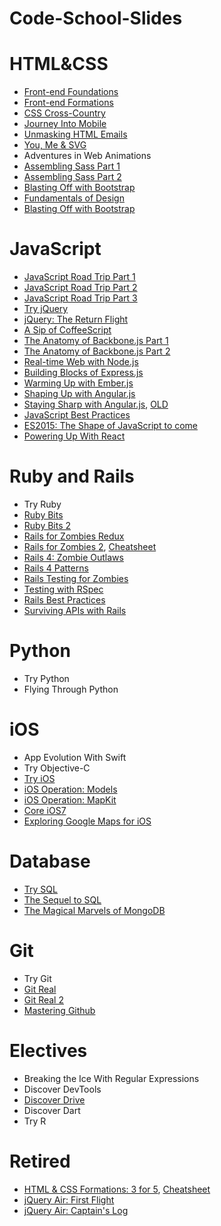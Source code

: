 Code-School-Slides
==================
# HTML&CSS
- [Front-end Foundations](http://courseware.codeschool.com/front-end-foundations/Front-end-Foundations.pdf)
- [Front-end Formations](http://courseware.codeschool.com.s3.amazonaws.com/frontend/Code%20School%20-%20Front-end%20Formations.pdf)
- [CSS Cross-Country](http://courseware.codeschool.com.s3.amazonaws.com/cssxcountry_slides.pdf)
- [Journey Into Mobile](http://courseware.codeschool.com.s3.amazonaws.com/journey_into_mobile_slides.pdf)
- [Unmasking HTML Emails](http://courseware.codeschool.com/unmasking_html_emails/slides/CodeSchool-UnmaskingHTMLEmails.pdf)
- [You, Me & SVG](http://courseware.codeschool.com/you-me-svg/CodeSchool-YouMeSvg.pdf)
- Adventures in Web Animations
- [Assembling Sass Part 1](http://courseware.codeschool.com.s3.amazonaws.com/assembling_sass_slides.pdf)
- [Assembling Sass Part 2](http://courseware.codeschool.com.s3.amazonaws.com/assembling_sass_part_2_slides.pdf)
- [Blasting Off with Bootstrap](http://courseware.codeschool.com/blasting_off_with_bootstrap/slides/CodeSchool-BlastingOffWithBootstrap.pdf)
- [Fundamentals of Design](http://courseware.codeschool.com.s3.amazonaws.com/FoD_optimized.pdf)
- [Blasting Off with Bootstrap](http://courseware.codeschool.com/blasting_off_with_bootstrap/slides/CodeSchool-BlastingOffWithBootstrap.pdf)

# JavaScript
- [JavaScript Road Trip Part 1](http://courseware.codeschool.com.s3.amazonaws.com/javascript-roadtrip/js1.pdf)
- [JavaScript Road Trip Part 2](http://courseware.codeschool.com.s3.amazonaws.com/javascript-roadtrip/js2.pdf)
- [JavaScript Road Trip Part 3](http://courseware.codeschool.com.s3.amazonaws.com/javascript-roadtrip/js3.pdf)
- [Try jQuery](http://courseware.codeschool.com.s3.amazonaws.com/try_jquery_full.pdf)
- [jQuery: The Return Flight](http://courseware.codeschool.com.s3.amazonaws.com/jquery-part2/jquery-part2.pdf)
- [A Sip of CoffeeScript](http://courseware.codeschool.com.s3.amazonaws.com/coffeescript_slides.pdf)
- [The Anatomy of Backbone.js Part 1](http://courseware.codeschool.com.s3.amazonaws.com/The_Anatomy_of_BackboneJS.pdf)
- [The Anatomy of Backbone.js Part 2](http://courseware.codeschool.com.s3.amazonaws.com/backbone2/backbone2.pdf)
- [Real-time Web with Node.js](http://courseware.codeschool.com.s3.amazonaws.com/node_slides.pdf)
- [Building Blocks of Express.js](http://courseware.codeschool.com/building-blocks-of-express-js/all-levels.pdf)
- [Warming Up with Ember.js](http://courseware.codeschool.com/ember/slides/CodeSchool-Emberjs.pdf)
- [Shaping Up with Angular.js](http://courseware.codeschool.com/shaping-up-with-angular-js/Slides/level01-05.pdf)
- [Staying Sharp with Angular.js](http://courseware.codeschool.com/staying-sharp-with-angular-js/angular2-full-small.pdf), [OLD](http://courseware.codeschool.com/staying-sharp-with-angular-js/angular2-full.pdf)
- [JavaScript Best Practices](http://courseware.codeschool.com.s3.amazonaws.com/javascript-best-practices/JSBP_full.pdf)
- [ES2015: The Shape of JavaScript to come](http://courseware.codeschool.com/es2015-the-shape-of-javascript-to-come/all-levels.pdf)
- [Powering Up With React](http://courseware.codeschool.com/powering-up-with-react/CodeSchool-PoweringUpWithReact.pdf)

# Ruby and Rails
- Try Ruby
- [Ruby Bits](http://courseware.codeschool.com.s3.amazonaws.com/ruby_bits_slides.pdf)
- [Ruby Bits 2](http://courseware.codeschool.com.s3.amazonaws.com/ruby_bits_2_slides.pdf)
- [Rails for Zombies Redux](http://railsforzombies.com.s3.amazonaws.com/Rails-For-Zombies-Slides.pdf)
- [Rails for Zombies 2](http://courseware.codeschool.com.s3.amazonaws.com/rails_for_zombies_2_slides.pdf), [Cheatsheet](http://courseware.codeschool.com/rails_for_zombies_2_cheatsheets.pdf)
- [Rails 4: Zombie Outlaws](http://courseware.codeschool.com.s3.amazonaws.com/rails4/Rails%204%20-%20Zombie%20Outlaws.pdf)
- [Rails 4 Patterns](http://courseware.codeschool.com.s3.amazonaws.com/rails4patterns/rails_4_patterns.pdf)
- [Rails Testing for Zombies](http://courseware.codeschool.com.s3.amazonaws.com/rails_testing.pdf)
- [Testing with RSpec](http://courseware.codeschool.com.s3.amazonaws.com/testing_with_rspec_slides.pdf)
- [Rails Best Practices](http://courseware.codeschool.com.s3.amazonaws.com/Rails_Best_Practices_Slides.pdf)
- [Surviving APIs with Rails](http://courseware.codeschool.com/railsapis/CodeSchool-RailsAPIs.pdf)

# Python
- Try Python
- Flying Through Python

# iOS
- App Evolution With Swift
- Try Objective-C
- [Try iOS](http://courseware.codeschool.com.s3.amazonaws.com/try_ios/CodeSchool_Try_iOS.pdf)
- [iOS Operation: Models](http://courseware.codeschool.com.s3.amazonaws.com/iosom/Operation-Models-Slides.pdf)
- [iOS Operation: MapKit](http://courseware.codeschool.com.s3.amazonaws.com/mapkit/Operation-MapKit-Slides.pdf)
- [Core iOS7](http://courseware.codeschool.com.s3.amazonaws.com/ios7/iOS7CourseSlides.pdf)
- [Exploring Google Maps for iOS](http://courseware.codeschool.com/googlemapsios/Exploring-Google-Maps-For-iOS-FULL.pdf)

# Database
- [Try SQL](http://courseware.codeschool.com/try_sql/trysql-slides.pdf)
- [The Sequel to SQL](http://courseware.codeschool.com/the_sequel_to_sql/slides/CodeSchool-TheSequelToSQL-full-small.pdf)
- [The Magical Marvels of MongoDB](http://courseware.codeschool.com/the-magical-marvels-of-mongodb/the-magical-marvels-of-mongodb-slides.pdf)

# Git
- Try Git
- [Git Real](http://courseware.codeschool.com.s3.amazonaws.com/git_real_slides.pdf)
- [Git Real 2](http://courseware.codeschool.com.s3.amazonaws.com/git_real2/git_real_2_full_deck.pdf)
- [Mastering Github](http://courseware.codeschool.com/mastering-github/CodeSchool_MasteringGithubCourse.pdf)

# Electives
- Breaking the Ice With Regular Expressions
- Discover DevTools
- [Discover Drive](http://courseware.codeschool.com.s3.amazonaws.com/discover-drive-full.pdf)
- Discover Dart
- Try R

# Retired
- [HTML & CSS Formations: 3 for 5](http://courseware.codeschool.com.s3.amazonaws.com/Three_For_Five.pdf), [Cheatsheet](http://courseware.codeschool.com.s3.amazonaws.com/css3_cheat_sheetv4.2.pdf)
- [jQuery Air: First Flight](http://courseware.codeschool.com.s3.amazonaws.com/jquery_air_slides.pdf)
- [jQuery Air: Captain's Log](http://courseware.codeschool.com.s3.amazonaws.com/jquery_air_2_slides.pdf)
